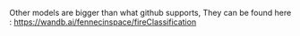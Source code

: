 Other models are bigger than what github supports, They can be found here : 
https://wandb.ai/fennecinspace/fireClassification
